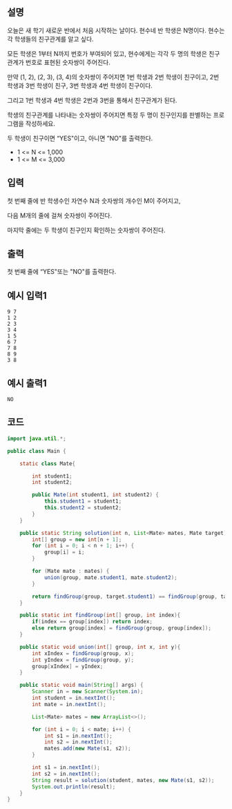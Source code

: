 ## 설명
오늘은 새 학기 새로운 반에서 처음 시작하는 날이다. 현수네 반 학생은 N명이다. 현수는 각 학생들의 친구관계를 알고 싶다.

모든 학생은 1부터 N까지 번호가 부여되어 있고, 현수에게는 각각 두 명의 학생은 친구 관계가 번호로 표현된 숫자쌍이 주어진다.

만약 (1, 2), (2, 3), (3, 4)의 숫자쌍이 주어지면 1번 학생과 2번 학생이 친구이고, 2번 학생과 3번 학생이 친구, 3번 학생과 4번 학생이 친구이다.

그리고 1번 학생과 4번 학생은 2번과 3번을 통해서 친구관계가 된다.

학생의 친구관계를 나타내는 숫자쌍이 주어지면 특정 두 명이 친구인지를 판별하는 프로그램을 작성하세요.

두 학생이 친구이면 “YES"이고, 아니면 ”NO"를 출력한다.

* 1 <= N <= 1,000
* 1 <= M <= 3,000

## 입력
첫 번째 줄에 반 학생수인 자연수 N과 숫자쌍의 개수인 M이 주어지고,

다음 M개의 줄에 걸쳐 숫자쌍이 주어진다.

마지막 줄에는 두 학생이 친구인지 확인하는 숫자쌍이 주어진다.

## 출력
첫 번째 줄에 “YES"또는 "NO"를 출력한다.

## 예시 입력1
```
9 7
1 2
2 3
3 4
1 5
6 7
7 8
8 9
3 8
```

## 예시 출력1
```
NO
```

## 코드
```java
import java.util.*;

public class Main {

    static class Mate{

        int student1;
        int student2;

        public Mate(int student1, int student2) {
            this.student1 = student1;
            this.student2 = student2;
        }
    }

    public static String solution(int n, List<Mate> mates, Mate target){
        int[] group = new int[n + 1];
        for (int i = 0; i < n + 1; i++) {
            group[i] = i;
        }

        for (Mate mate : mates) {
            union(group, mate.student1, mate.student2);
        }

        return findGroup(group, target.student1) == findGroup(group, target.student2) ? "YES" : "NO";
    }

    public static int findGroup(int[] group, int index){
        if(index == group[index]) return index;
        else return group[index] = findGroup(group, group[index]);
    }

    public static void union(int[] group, int x, int y){
        int xIndex = findGroup(group, x);
        int yIndex = findGroup(group, y);
        group[xIndex] = yIndex;
    }

    public static void main(String[] args) {
        Scanner in = new Scanner(System.in);
        int student = in.nextInt();
        int mate = in.nextInt();

        List<Mate> mates = new ArrayList<>();

        for (int i = 0; i < mate; i++) {
            int s1 = in.nextInt();
            int s2 = in.nextInt();
            mates.add(new Mate(s1, s2));
        }

        int s1 = in.nextInt();
        int s2 = in.nextInt();
        String result = solution(student, mates, new Mate(s1, s2));
        System.out.println(result);
    }
}
```